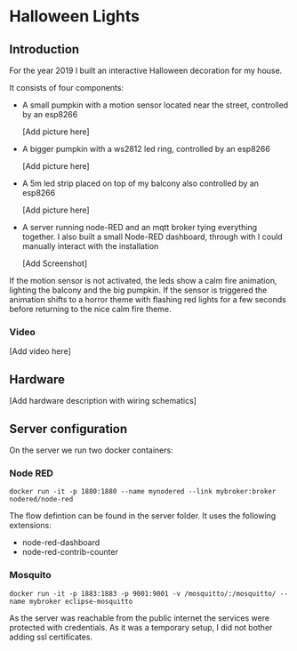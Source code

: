# Halloween Lights

## Introduction

For the year 2019 I built an interactive Halloween decoration for my house.

It consists of four components:
- A small pumpkin with a motion sensor located near the street, controlled by an esp8266

  [Add picture here]

- A bigger pumpkin with a ws2812 led ring, controlled by an esp8266

  [Add picture here]

- A 5m led strip placed on top of my balcony also controlled by an esp8266

  [Add picture here]

- A server running node-RED and an mqtt broker tying everything together. I also
built a small Node-RED dashboard, through with I could manually interact with the
installation

  [Add Screenshot]

If the motion sensor is not activated, the leds show a calm fire animation,
lighting the balcony and the big pumpkin. If the sensor is triggered the animation
shifts to a horror theme with flashing red lights for a few seconds before
returning to the nice calm fire theme.

### Video
  [Add video here]



## Hardware
  [Add hardware description with wiring schematics]


## Server configuration
On the server we run two docker containers:

### Node RED

`docker run -it -p 1880:1880 --name mynodered --link mybroker:broker nodered/node-red`

The flow defintion can be found in the server folder.
It uses the following extensions:
- node-red-dashboard
- node-red-contrib-counter

### Mosquito

`docker run -it -p 1883:1883 -p 9001:9001 -v /mosquitto/:/mosquitto/ --name mybroker eclipse-mosquitto`

As the server was reachable from the public internet the services were protected with
credentials. As it was a temporary setup, I did not bother adding ssl certificates.
